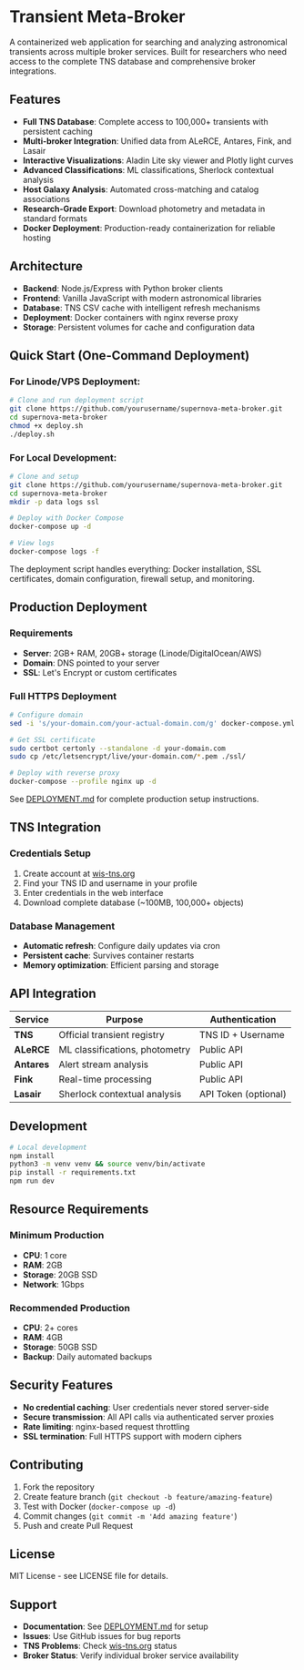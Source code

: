 # Transient Meta-Broker

A containerized web application for searching and analyzing astronomical transients across multiple broker services. Built for researchers who need access to the complete TNS database and comprehensive broker integrations.

## Features

- **Full TNS Database**: Complete access to 100,000+ transients with persistent caching
- **Multi-broker Integration**: Unified data from ALeRCE, Antares, Fink, and Lasair
- **Interactive Visualizations**: Aladin Lite sky viewer and Plotly light curves  
- **Advanced Classifications**: ML classifications, Sherlock contextual analysis
- **Host Galaxy Analysis**: Automated cross-matching and catalog associations
- **Research-Grade Export**: Download photometry and metadata in standard formats
- **Docker Deployment**: Production-ready containerization for reliable hosting

## Architecture

- **Backend**: Node.js/Express with Python broker clients
- **Frontend**: Vanilla JavaScript with modern astronomical libraries
- **Database**: TNS CSV cache with intelligent refresh mechanisms
- **Deployment**: Docker containers with nginx reverse proxy
- **Storage**: Persistent volumes for cache and configuration data

## Quick Start (One-Command Deployment)

### For Linode/VPS Deployment:
```bash
# Clone and run deployment script
git clone https://github.com/yourusername/supernova-meta-broker.git
cd supernova-meta-broker
chmod +x deploy.sh
./deploy.sh
```

### For Local Development:
```bash
# Clone and setup
git clone https://github.com/yourusername/supernova-meta-broker.git
cd supernova-meta-broker
mkdir -p data logs ssl

# Deploy with Docker Compose
docker-compose up -d

# View logs
docker-compose logs -f
```

The deployment script handles everything: Docker installation, SSL certificates, domain configuration, firewall setup, and monitoring.

## Production Deployment

### Requirements
- **Server**: 2GB+ RAM, 20GB+ storage (Linode/DigitalOcean/AWS)
- **Domain**: DNS pointed to your server
- **SSL**: Let's Encrypt or custom certificates

### Full HTTPS Deployment
```bash
# Configure domain
sed -i 's/your-domain.com/your-actual-domain.com/g' docker-compose.yml nginx.conf

# Get SSL certificate
sudo certbot certonly --standalone -d your-domain.com
sudo cp /etc/letsencrypt/live/your-domain.com/*.pem ./ssl/

# Deploy with reverse proxy
docker-compose --profile nginx up -d
```

See [DEPLOYMENT.md](DEPLOYMENT.md) for complete production setup instructions.

## TNS Integration

### Credentials Setup
1. Create account at [wis-tns.org](https://www.wis-tns.org/)
2. Find your TNS ID and username in your profile
3. Enter credentials in the web interface
4. Download complete database (~100MB, 100,000+ objects)

### Database Management
- **Automatic refresh**: Configure daily updates via cron
- **Persistent cache**: Survives container restarts
- **Memory optimization**: Efficient parsing and storage

## API Integration

| Service | Purpose | Authentication |
|---------|---------|---------------|
| **TNS** | Official transient registry | TNS ID + Username |
| **ALeRCE** | ML classifications, photometry | Public API |
| **Antares** | Alert stream analysis | Public API |
| **Fink** | Real-time processing | Public API |
| **Lasair** | Sherlock contextual analysis | API Token (optional) |

## Development

```bash
# Local development
npm install
python3 -m venv venv && source venv/bin/activate
pip install -r requirements.txt
npm run dev
```

## Resource Requirements

### Minimum Production
- **CPU**: 1 core
- **RAM**: 2GB  
- **Storage**: 20GB SSD
- **Network**: 1Gbps

### Recommended Production  
- **CPU**: 2+ cores
- **RAM**: 4GB
- **Storage**: 50GB SSD
- **Backup**: Daily automated backups

## Security Features

- **No credential caching**: User credentials never stored server-side
- **Secure transmission**: All API calls via authenticated server proxies
- **Rate limiting**: nginx-based request throttling
- **SSL termination**: Full HTTPS support with modern ciphers

## Contributing

1. Fork the repository
2. Create feature branch (`git checkout -b feature/amazing-feature`)
3. Test with Docker (`docker-compose up -d`)
4. Commit changes (`git commit -m 'Add amazing feature'`)
5. Push and create Pull Request

## License

MIT License - see LICENSE file for details.

## Support

- **Documentation**: See [DEPLOYMENT.md](DEPLOYMENT.md) for setup
- **Issues**: Use GitHub issues for bug reports
- **TNS Problems**: Check [wis-tns.org](https://www.wis-tns.org/) status
- **Broker Status**: Verify individual broker service availability
